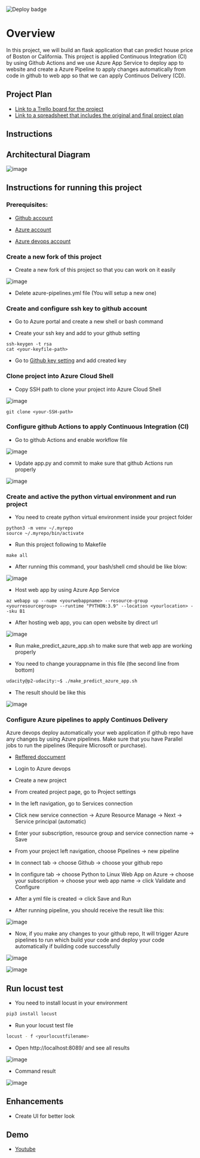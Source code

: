 ![Deploy badge](https://github.com/duyyugi/p2-udacity/actions/workflows/python-app.yml/badge.svg)

# Overview

In this project, we will build an flask application that can predict house price of Boston or California. This project is applied Continuous Integration (CI) by using Github Actions and we use Azure App Service to deploy app to website and create a Azure Pipeline to apply changes automatically from code in github to web app so that we can apply Continuos Delivery (CD).

## Project Plan

* [Link to a Trello board for the project](https://trello.com/b/sachbUu9/p2-udacity)
* [Link to a spreadsheet that includes the original and final project plan](https://docs.google.com/spreadsheets/d/1VS6FavzHqJ2QgfqKAtlMbNunuqqQ5wceTRKVGWMbJgI/edit?usp=sharing)

## Instructions

## Architectural Diagram

![image](https://user-images.githubusercontent.com/35824913/209519200-e645e3e5-09ad-40bb-b229-aa78278479d9.png)


## Instructions for running this project

### Prerequisites:

* [Github account](https://github.com/)

* [Azure account](https://azure.microsoft.com/en-us/)

* [Azure devops account](https://dev.azure.com/f)

### Create a new fork of this project

* Create a new fork of this project so that you can work on it easily

![image](https://user-images.githubusercontent.com/35824913/209524110-d0a5882a-fd6b-474a-916f-ca0acf1d9931.png)

* Delete azure-pipelines.yml file (You will setup a new one)

### Create and configure ssh key to github account

* Go to Azure portal and create a new shell or bash command

* Create your ssh key and add to your github setting

```
ssh-keygen -t rsa
cat <your-keyfile-path>
```
* Go to [Github key setting](https://github.com/settings/keys) and add created key

### Clone project into Azure Cloud Shell

* Copy SSH path to clone your project into Azure Cloud Shell

![image](https://user-images.githubusercontent.com/35824913/209527012-240c94d8-5fc1-4ba2-aa25-5cac589e9fa6.png)

```
git clone <your-SSH-path>
```

### Configure github Actions to apply Continuous Integration (CI)

* Go to github Actions and enable workflow file

![image](https://user-images.githubusercontent.com/35824913/209563033-5acf9324-8404-4384-b6c4-222647bfdf34.png)

* Update app.py and commit to make sure that github Actions run properly

![image](https://user-images.githubusercontent.com/35824913/209563249-5f9f8058-0aaf-4e64-8d83-a833ac530e66.png)

### Create and active the python virtual environment and run project

* You need to create python virtual environment inside your project folder

```
python3 -m venv ~/.myrepo
source ~/.myrepo/bin/activate
```

* Run this project following to Makefile

```
make all
```
- After running this command, your bash/shell cmd should be like blow:

![image](https://user-images.githubusercontent.com/35824913/209558658-7ccfa8d0-a441-4f3d-a87b-0b44db6ad2f3.png)

* Host web app by using Azure App Service

```
az webapp up --name <yourwebappname> --resource-group <yourresourcegroup> --runtime "PYTHON:3.9" --location <yourlocation> --sku B1
```
- After hosting web app, you can open website by direct url

![image](https://user-images.githubusercontent.com/35824913/209563357-9048f9c1-5914-4bac-bdfc-9abb39534fe5.png)

* Run make_predict_azure_app.sh to make sure that web app are working properly

- You need to change yourappname in this file (the second line from bottom)

```bash
udacity@p2-udacity:~$ ./make_predict_azure_app.sh
```

- The result should be like this

![image](https://user-images.githubusercontent.com/35824913/209604933-459cf2b1-3023-4d2d-8ae9-d5e2f3ba81d9.png)

### Configure Azure pipelines to apply Continuos Delivery

Azure devops deploy automatically your web application if github repo have any changes by using Azure pipelines.
Make sure that you have Parallel jobs to run the pipelines (Require Microsoft or purchase).

* [Reffered doccument](https://learn.microsoft.com/en-us/azure/devops/pipelines/ecosystems/python-webapp?view=azure-devops)

* Login to Azure devops

* Create a new project

* From created project page, go to Project settings

* In the left navigation, go to Services connection

* Click new service connection -> Azure Resource Manage -> Next -> Service principal (automatic)

* Enter your subscription, resource group and service connection name -> Save

* From your project left navigation, choose Pipelines -> new pipeline

* In connect tab -> choose Github -> choose your github repo

* In configure tab -> choose Python to Linux Web App on Azure -> choose your subscription -> choose your web app name -> click Validate and Configure

* After a yml file is created -> click Save and Run

* After running pipeline, you should receive the result like this:

![image](https://user-images.githubusercontent.com/35824913/209603221-308fc2bf-a526-4ee8-bc96-6f0bc69a972d.png)


* Now, if you make any changes to your github repo, It will trigger Azure pipelines to run which build your code and deploy your code automatically if building code successfully

![image](https://user-images.githubusercontent.com/35824913/209605909-aa29e06a-0fa3-436e-bfdf-84d530da0962.png)

![image](https://user-images.githubusercontent.com/35824913/209605792-d748fda2-2956-4093-ae8e-2e22307647a8.png)

## Run locust test

* You need to install locust in your environment

```bash
pip3 install locust
```

* Run your locust test file

```bash
locust - f <yourlocustfilename>
```

* Open http://localhost:8089/ and see all results

![image](https://user-images.githubusercontent.com/35824913/209769642-bb6912cf-1d25-4dc2-a341-638b5f0fd1d2.png)

* Command result

![image](https://user-images.githubusercontent.com/35824913/209769704-77b878cb-40df-4774-8c07-202fe9808089.png)

## Enhancements

* Create UI for better look

## Demo 

* [Youtube](https://youtu.be/G0X44vP6qFc)